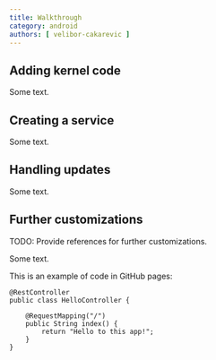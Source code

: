 ```yaml
---
title: Walkthrough
category: android
authors: [ velibor-cakarevic ]
---
```



## Adding kernel code

Some text.

## Creating a service

Some text.

## Handling updates

Some text.

## Further customizations

TODO: Provide references for further customizations.

Some text.

This is an example of code in GitHub pages:


```
@RestController
public class HelloController {

	@RequestMapping("/")
	public String index() {
		return "Hello to this app!";
	}
}
```